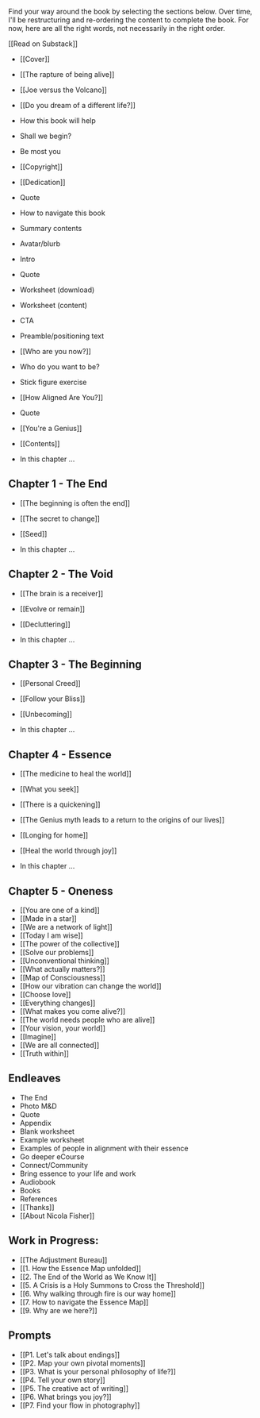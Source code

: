 Find your way around the book by selecting the sections below. Over time, I'll be restructuring and re-ordering the content to complete the book. For now, here are all the right words, not necessarily in the right order.

[[Read on Substack]]

- [[Cover]]
- [[The rapture of being alive]]
- [[Joe versus the Volcano]]
- [[Do you dream of a different life?]]
- How this book will help
- Shall we begin?
- Be most you
- [[Copyright]]
- [[Dedication]]
- Quote
- How to navigate this book
- Summary contents
- Avatar/blurb
- Intro
- Quote
- Worksheet (download)
- Worksheet (content)
- CTA
- Preamble/positioning text
- [[Who are you now?]]
- Who do you want to be?
- Stick figure exercise
- [[How Aligned Are You?]]
- Quote
- [[You're a Genius]]
- [[Contents]]

- In this chapter ...

## Chapter 1 - The End
- [[The beginning is often the end]]
- [[The secret to change]]
- [[Seed]]

- In this chapter ...

## Chapter 2 - The Void
- [[The brain is a receiver]]
- [[Evolve or remain]]
- [[Decluttering]]

- In this chapter ...

## Chapter 3 - The Beginning
- [[Personal Creed]]
- [[Follow your Bliss]]
- [[Unbecoming]]

- In this chapter ...

## Chapter 4 - Essence
- [[The medicine to heal the world]]
- [[What you seek]]
- [[There is a quickening]]
- [[The Genius myth leads to a return to the origins of our lives]]
- [[Longing for home]]
- [[Heal the world through joy]]

- In this chapter ...

## Chapter 5 - Oneness
- [[You are one of a kind]]
- [[Made in a star]]
- [[We are a network of light]]
- [[Today I am wise]]
- [[The power of the collective]]
- [[Solve our problems]]
- [[Unconventional thinking]]
- [[What actually matters?]]
- [[Map of Consciousness]]
- [[How our vibration can change the world]]
- [[Choose love]]
- [[Everything changes]]
- [[What makes you come alive?]]
- [[The world needs people who are alive]]
- [[Your vision, your world]]
- [[Imagine]]
- [[We are all connected]]
- [[Truth within]]

## Endleaves
- The End
- Photo M&D
- Quote
- Appendix
- Blank worksheet
- Example worksheet
- Examples of people in alignment with their essence
- Go deeper eCourse
- Connect/Community
- Bring essence to your life and work
- Audiobook
- Books
- References
- [[Thanks]]
- [[About Nicola Fisher]]

## Work in Progress:
- [[The Adjustment Bureau]]
- [[1. How the Essence Map unfolded]]
- [[2. The End of the World as We Know It]]
- [[5. A Crisis is a Holy Summons to Cross the Threshold]]
- [[6. Why walking through fire is our way home]]
- [[7. How to navigate the Essence Map]]
- [[9. Why are we here?]]

## Prompts

- [[P1. Let's talk about endings]]
- [[P2. Map your own pivotal moments]]
- [[P3. What is your personal philosophy of life?]]
- [[P4. Tell your own story]]
- [[P5. The creative act of writing]]
- [[P6. What brings you joy?]]
- [[P7. Find your flow in photography]]